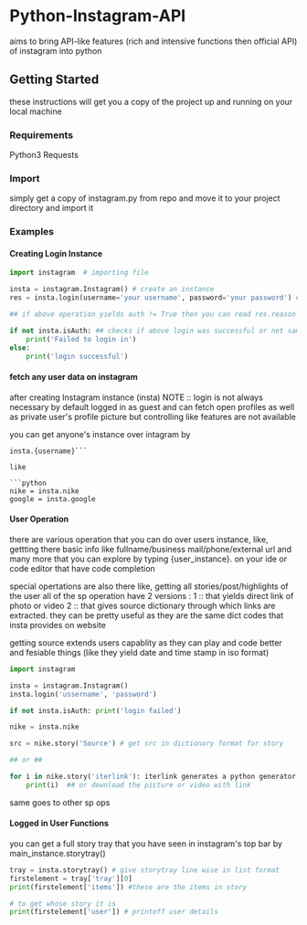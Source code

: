 # Python-Instagram-API

aims to bring API-like features (rich and intensive functions then official API) of instagram into python

## Getting Started

these instructions will get you a copy of the project up and running on your local machine

### Requirements

Python3
Requests

### Import

simply get a copy of instagram.py from repo and move it to your project directory and import it

### Examples

#### Creating Login Instance

```python
import instagram  # importing file

insta = instagram.Instagram() # create an instance
res = insta.login(username='your username', password='your password') #perform login. it will give out login info of user logged in like userID and auth.

## if above operation yields auth != True then you can read res.reason or res.text to understand error occured

if not insta.isAuth: ## checks if above login was successful or not same as res.text['Authentication']
	print('Failed to login in')
else:
	print('login successful')
```

#### fetch any user data on instagram

after creating Instagram instance (insta) 
NOTE :: login is not always necessary by default logged in as guest and can fetch open profiles as well as private user's profile picture but controlling like features are not available

you can get anyone's instance over intagram by
```
insta.{username}```

like

```python
nike = insta.nike
google = insta.google
```

#### User Operation

there are various operation that you can do over users instance, like, gettting there basic info like fullname/business mail/phone/external url and many more that you can explore by typing {user_instance}. on your ide or code editor that have code completion

special opertations are also there like, getting all stories/post/highlights of the user 
all of the sp operation have 2 versions :
	1 :: that yields direct link of photo or video
	2 :: that gives source dictionary through which links are extracted. they can be pretty useful as they are the same dict codes that insta provides on website 

getting source extends users capablity as they can play and code better and fesiable things (like they yield date and time stamp in iso format)

```python
import instagram

insta = instagram.Instagram()
insta.login('ussername', 'password')

if not insta.isAuth: print('login failed')

nike = insta.nike

src = nike.story('Source') # get src in dictionary format for story

## or ##

for i in nike.story('iterlink'): iterlink generates a python generator object
	print(i)  ## or download the picture or video with link
```

same goes to other sp ops

#### Logged in User Functions

you can get a full story tray that you have seen in instagram's top bar by main_instance.storytray()

```python
tray = insta.storytray() # give storytray line wise in list format
firstelement = tray['tray'][0]
print(firstelement['items']) #these are the items in story 

# to get whose story it is
print(firstelement['user']) # printoff user details
```
